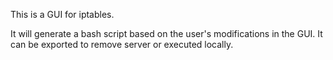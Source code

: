 This is a GUI for iptables.

It will generate a bash script based on the user's modifications in the GUI. It can be exported to remove server or executed locally.
